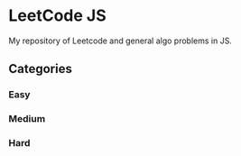 # LeetCode JS

My repository of Leetcode and general algo problems in JS. 

## Categories

### Easy

### Medium

### Hard